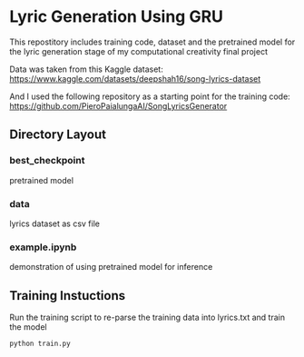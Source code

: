 # Lyric Generation Using GRU
This repostitory includes training code, dataset and the pretrained model for the lyric generation stage of my computational creativity final project

Data was taken from this Kaggle dataset: https://www.kaggle.com/datasets/deepshah16/song-lyrics-dataset

And I used the following repository as a starting point for the training code:
https://github.com/PieroPaialungaAI/SongLyricsGenerator

## Directory Layout
### best_checkpoint
pretrained model

### data
lyrics dataset as csv file

### example.ipynb
demonstration of using pretrained model for inference

## Training Instuctions
Run the training script to re-parse the training data into lyrics.txt and train the model
```
python train.py
```
